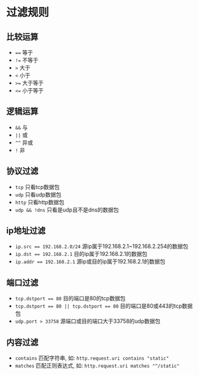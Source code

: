 # 过滤规则

## 比较运算

- `==` 等于
- `!=` 不等于
- `>` 大于
- `<` 小于
- `>=` 大于等于
- `<=` 小于等于

## 逻辑运算

- `&&` 与
- `||` 或
- `^^` 异或
- `!` 非

## 协议过滤

- `tcp` 只看tcp数据包
- `udp` 只看udp数据包
- `http` 只看http数据包
- `udp && !dns` 只看是udp且不是dns的数据包

## ip地址过滤

- `ip.src == 192.168.2.0/24` 源ip属于192.168.2.1~192.168.2.254的数据包
- `ip.dst == 192.168.2.1` 目的ip属于192.168.2.1的数据包
- `ip.addr == 192.168.2.1` 源ip或目的ip属于192.168.2.1的数据包

## 端口过滤

- `tcp.dstport == 80` 目的端口是80的tcp数据包
- `tcp.dstport == 80 || tcp.dstport == 80` 目的端口是80或443的tcp数据包
- `udp.port > 33758` 源端口或目的端口大于33758的udp数据包

## 内容过滤

- `contains` 匹配字符串, 如: `http.request.uri contains "static"`
- `matches` 匹配正则表达式, 如: `http.request.uri matches "^/static"`
